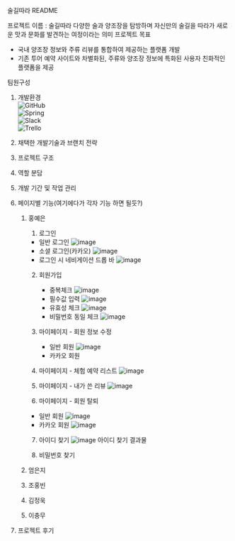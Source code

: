 술길따라 README

프로젝트 이름 : 술길따라
다양한 술과 양조장을 탐방하며 자신만의 술길을
따라가 새로운 맛과 문화를 발견하는 여정이라는 의미
프로젝트 목표
- 국내 양조장 정보와 주류 리뷰를 통합하여 제공하는 플랫폼 개발
- 기존 투어 예약 사이트와 차별화된, 주류와 양조장 정보에 특화된 사용자 친화적인 플랫폼을 제공

팀원구성

1. 개발환경<br>
![GitHub](https://img.shields.io/badge/github-%23121011.svg?style=for-the-badge&logo=github&logoColor=white)<br>
![Spring](https://img.shields.io/badge/spring-%236DB33F.svg?style=for-the-badge&logo=spring&logoColor=white)<br>
![Slack](https://img.shields.io/badge/Slack-4A154B?style=for-the-badge&logo=slack&logoColor=white)<br>
![Trello](https://img.shields.io/badge/Trello-%23026AA7.svg?style=for-the-badge&logo=Trello&logoColor=white)<br>

3. 채택한 개발기술과 브랜치 전략

4. 프로젝트 구조

5. 역할 분담

6. 개발 기간 및 작업 관리

7. 페이지별 기능(여기에다가 각자 기능 하면 될듯?)
   1. 홍예은
      1) 로그인
        - 일반 로그인
        ![image](https://github.com/user-attachments/assets/56158dbf-da17-47ad-8e28-c2a6855ce10b)
        - 소셜 로그인(카카오)
          ![image](https://github.com/user-attachments/assets/ff4d038e-bd13-443c-ba6f-c45c557ff02d)
        - 로그인 시 네비게이션 드롭 바
          ![image](https://github.com/user-attachments/assets/add8bb69-245b-429d-a016-a83bbc84de02)

      2) 회원가입
         - 중복체크
        ![image](https://github.com/user-attachments/assets/b07e7d6e-eff2-4c43-b198-ea5d2dbe2637)
         - 필수값 입력
           ![image](https://github.com/user-attachments/assets/4b7a86c8-86b1-4351-9f5c-645c8930d15c)
         - 유효성 체크
           ![image](https://github.com/user-attachments/assets/47fa94ef-e983-4326-a559-68a494f6cab9)
         - 비밀번호 동일 체크
           ![image](https://github.com/user-attachments/assets/570c6fc9-ddf5-43a9-ac69-9fcfe7a63a7d)
      3) 마이페이지 - 회원 정보 수정
         - 일반 회원
           ![image](https://github.com/user-attachments/assets/10f621fe-4ec6-4667-bdf4-f4d9d5d01d49)
         - 카카오 회원
           
      4) 마이페이지 - 체험 예약 리스트
         ![image](https://github.com/user-attachments/assets/8e8080c4-a195-41ca-a2f0-2a36e5771223)
      5) 마이페이지 - 내가 쓴 리뷰
         ![image](https://github.com/user-attachments/assets/6035508b-d013-4be9-b280-88dd23260cbf)
      6) 마이페이지 - 회원 탈퇴
       - 일반 회원
         ![image](https://github.com/user-attachments/assets/a598c12c-4f9b-4223-81a8-b0cc8a0e3ac4)
       - 카카오 회원
         ![image](https://github.com/user-attachments/assets/4dd2f095-6ffc-4243-97c0-3df90d125b8f)
      7) 아이디 찾기
        ![image](https://github.com/user-attachments/assets/8daf2c3e-9760-4082-99bb-a5c10d943289)
         아이디 찾기 결과물
         

      9) 비밀번호 찾기
   2. 엄은지
   3. 조홍빈
   4. 김정욱
   5. 이충무

 8. 프로젝트 후기
